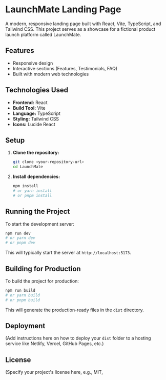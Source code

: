 # LaunchMate Landing Page

A modern, responsive landing page built with React, Vite, TypeScript, and Tailwind CSS. This project serves as a showcase for a fictional product launch platform called LaunchMate.

## Features

*   Responsive design
*   Interactive sections (Features, Testimonials, FAQ)
*   Built with modern web technologies

## Technologies Used

*   **Frontend:** React
*   **Build Tool:** Vite
*   **Language:** TypeScript
*   **Styling:** Tailwind CSS
*   **Icons:** Lucide React

## Setup

1.  **Clone the repository:**
    ```bash
    git clone <your-repository-url>
    cd LaunchMate
    ```
2.  **Install dependencies:**
    ```bash
    npm install
    # or yarn install
    # or pnpm install
    ```

## Running the Project

To start the development server:

```bash
npm run dev
# or yarn dev
# or pnpm dev
```

This will typically start the server at `http://localhost:5173`.

## Building for Production

To build the project for production:

```bash
npm run build
# or yarn build
# or pnpm build
```

This will generate the production-ready files in the `dist` directory.

## Deployment

(Add instructions here on how to deploy your `dist` folder to a hosting service like Netlify, Vercel, GitHub Pages, etc.)

## License

(Specify your project's license here, e.g., MIT,